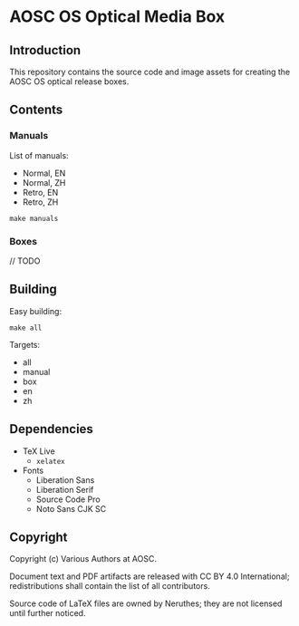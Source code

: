 # AOSC OS Optical Media Box

## Introduction

This repository contains the source code and image assets for creating the AOSC OS optical release boxes.

## Contents

### Manuals

List of manuals:

- Normal, EN
- Normal, ZH
- Retro, EN
- Retro, ZH

```
make manuals
```

### Boxes

// TODO

## Building

Easy building:

```
make all
```

Targets:

- all
- manual
- box
- en
- zh

## Dependencies

- TeX Live
  - `xelatex`
- Fonts
  - Liberation Sans
  - Liberation Serif
  - Source Code Pro
  - Noto Sans CJK SC

## Copyright

Copyright (c) Various Authors at AOSC.

Document text and PDF artifacts are released with CC BY 4.0 International; redistributions shall contain the list of all contributors.

Source code of LaTeX files are owned by Neruthes; they are not licensed until further noticed.